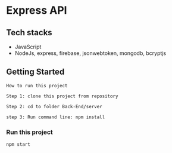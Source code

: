 # Express API

## Tech stacks

-   JavaScript
-   NodeJs, express, firebase, jsonwebtoken, mongodb, bcryptjs

## Getting Started


```
How to run this project

Step 1: clone this project from repository

Step 2: cd to folder Back-End/server

step 3: Run command line: npm install

```

### Run this project

```
npm start

```
